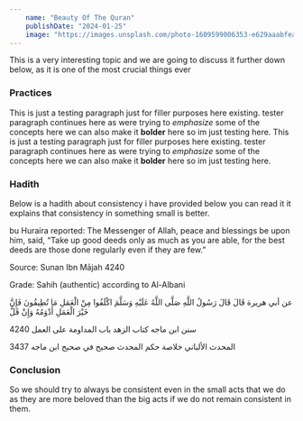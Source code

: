 ```yaml
---
    name: "Beauty Of The Quran"
    publishDate: "2024-01-25"
    image: "https://images.unsplash.com/photo-1609599006353-e629aaabfeae?q=80&w=1000&auto=format&fit=crop&ixlib=rb-403ixid=M3wxMjA3fDB8MHxzZWFyY2h8Mnx8cXVyYW58ZW58MHx8MHx8fDA%3D"
---
```


This is a very interesting topic and we are going to discuss it further down below, as it is one of the most crucial things ever

### Practices

This is just a testing paragraph just for filler purposes here existing. tester paragraph continues here as were trying to _emphasize_ some of the concepts here we can also make it **bolder** here so im just testing here.
This is just a testing paragraph just for filler purposes here existing. tester paragraph continues here as were trying to _emphasize_ some of the concepts here we can also make it **bolder** here so im just testing here.

### Hadith

Below is a hadith about consistency i have provided below you can read it
it explains that consistency in something small is better.

bu Huraira reported: The Messenger of Allah, peace and blessings be upon him, said, “Take up good deeds only as much as you are able, for the best deeds are those done regularly even if they are few.”

Source: Sunan Ibn Mājah 4240

Grade: Sahih (authentic) according to Al-Albani

عن أبي هريرة قَالَ قَالَ رَسُولُ اللَّهِ صَلَّى اللَّهُ عَلَيْهِ وَسَلَّمَ اكْلَفُوا مِنْ الْعَمَلِ مَا تُطِيقُونَ فَإِنَّ خَيْرَ الْعَمَلِ أَدْوَمُهُ وَإِنْ قَلَّ

4240 سنن ابن ماجه كتاب الزهد باب المداومة على العمل

3437 المحدث الألباني خلاصة حكم المحدث صحيح في صحيح ابن ماجه

### Conclusion

So we should try to always be consistent even in the small acts that we do as they are more beloved than the big acts if we do not remain consistent in them.
